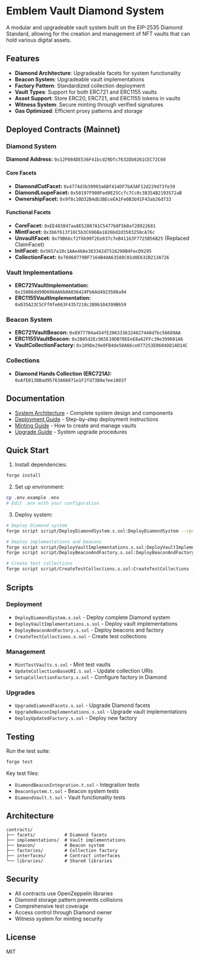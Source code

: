 # Emblem Vault Diamond System

A modular and upgradeable vault system built on the EIP-2535 Diamond Standard, allowing for the creation and management of NFT vaults that can hold various digital assets.

## Features

- **Diamond Architecture**: Upgradeable facets for system functionality
- **Beacon System**: Upgradeable vault implementations
- **Factory Pattern**: Standardized collection deployment
- **Vault Types**: Support for both ERC721 and ERC1155 vaults
- **Asset Support**: Store ERC20, ERC721, and ERC1155 tokens in vaults
- **Witness System**: Secure minting through verified signatures
- **Gas Optimized**: Efficient proxy patterns and storage

## Deployed Contracts (Mainnet)

### Diamond System

**Diamond Address:** `0x12F084DE536F41bcd29Dfc7632Db0261CEC72C60`

#### Core Facets

- **DiamondCutFacet:** `0x4774d3b39993a6Bf414DF7bA3AF12d229d73fe39`
- **DiamondLoupeFacet:** `0x50197F900Fed0E25Ccfc7Cc0c38354B2193572aB`
- **OwnershipFacet:** `0x9f8c10D32B4db3BEceEA1Fe0B3b91F43ab26d733`

#### Functional Facets

- **CoreFacet:** `0xEE483847aa8E52887A1C5477b8F5b0af28922681`
- **MintFacet:** `0x3b6f613f16C5b3C696Ba1826bd2d3583258cA76c`
- **UnvaultFacet:** `0x79B66cf2f6b90f2Ee837c7eB41163F7725B56B25` (Replaced ClaimFacet)
- **InitFacet:** `0x5657a10c1AAe46Ae383342d7516290B4FecD9295`
- **CollectionFacet:** `0x76060779BF7164B40A63588C01d0E632B213A726`

### Vault Implementations

- **ERC721VaultImplementation:** `0x15086dd99D696AA6b0A036424Fb6Ad4923508a94`
- **ERC1155VaultImplementation:** `0xD35A23C5CFf0fe663F4357218c2B9b104399B659`

### Beacon System

- **ERC721VaultBeacon:** `0x8977704a454fE2063336324027440d7bc56689AA`
- **ERC1155VaultBeacon:** `0x2B05d2Ec965E10DB70EEeE8a62FFc39e399601A6`
- **VaultCollectionFactory:** `0x109De29e0FB4de58A66ce077253E0604D81AD14C`

### Collections

- **Diamond Hands Collection (ERC721A):** `0xAfE0130Bad95763A66871e1F2fd73B8e7ee18037`

## Documentation

- [System Architecture](docs/SystemArchitecture.md) - Complete system design and components
- [Deployment Guide](docs/DeploymentGuide.md) - Step-by-step deployment instructions
- [Minting Guide](docs/MintingGuide.md) - How to create and manage vaults
- [Upgrade Guide](docs/UpgradeGuide.md) - System upgrade procedures

## Quick Start

1. Install dependencies:

```bash
forge install
```

2. Set up environment:

```bash
cp .env.example .env
# Edit .env with your configuration
```

3. Deploy system:

```bash
# Deploy Diamond system
forge script script/DeployDiamondSystem.s.sol:DeployDiamondSystem --rpc-url <network> -vvvv --broadcast

# Deploy implementations and beacons
forge script script/DeployVaultImplementations.s.sol:DeployVaultImplementations --rpc-url <network> -vvvv --broadcast
forge script script/DeployBeaconAndFactory.s.sol:DeployBeaconAndFactory --rpc-url <network> -vvvv --broadcast

# Create test collections
forge script script/CreateTestCollections.s.sol:CreateTestCollections --rpc-url <network> -vvvv --broadcast
```

## Scripts

### Deployment

- `DeployDiamondSystem.s.sol` - Deploy complete Diamond system
- `DeployVaultImplementations.s.sol` - Deploy vault implementations
- `DeployBeaconAndFactory.s.sol` - Deploy beacons and factory
- `CreateTestCollections.s.sol` - Create test collections

### Management

- `MintTestVaults.s.sol` - Mint test vaults
- `UpdateCollectionBaseURI.s.sol` - Update collection URIs
- `SetupCollectionFactory.s.sol` - Configure factory in Diamond

### Upgrades

- `UpgradeDiamondFacets.s.sol` - Upgrade Diamond facets
- `UpgradeBeaconImplementations.s.sol` - Upgrade vault implementations
- `DeployUpdatedFactory.s.sol` - Deploy new factory

## Testing

Run the test suite:

```bash
forge test
```

Key test files:

- `DiamondBeaconIntegration.t.sol` - Integration tests
- `BeaconSystem.t.sol` - Beacon system tests
- `DiamondVault.t.sol` - Vault functionality tests

## Architecture

```
contracts/
├── facets/           # Diamond facets
├── implementations/  # Vault implementations
├── beacon/           # Beacon system
├── factories/        # Collection factory
├── interfaces/       # Contract interfaces
└── libraries/        # Shared libraries
```

## Security

- All contracts use OpenZeppelin libraries
- Diamond storage pattern prevents collisions
- Comprehensive test coverage
- Access control through Diamond owner
- Witness system for minting security

## License

MIT
